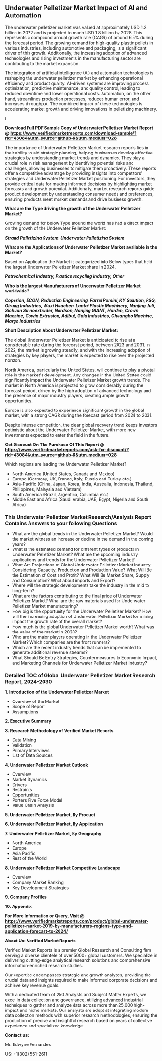 <h2>Underwater Pelletizer Market Impact of AI and Automation</h2><p>The underwater pelletizer market was valued at approximately USD 1.2 billion in 2022 and is projected to reach USD 1.8 billion by 2028. This represents a compound annual growth rate (CAGR) of around 6.5% during the forecast period. The growing demand for high-quality plastic pellets in various industries, including automotive and packaging, is a significant driver of this growth. Additionally, the increasing adoption of advanced technologies and rising investments in the manufacturing sector are contributing to the market expansion.</p><p>The integration of artificial intelligence (AI) and automation technologies is reshaping the underwater pelletizer market by enhancing operational efficiency and product quality. AI-driven systems are improving process optimization, predictive maintenance, and quality control, leading to reduced downtime and lower operational costs. Automation, on the other hand, streamlines production processes, reduces human error, and increases throughput. The combined impact of these technologies is accelerating market growth and driving innovations in pelletizing machinery.</p>t</p><p id="" class=""><strong>Download Full PDF Sample Copy of Underwater Pelletizer Market Report @ <a href="https://www.verifiedmarketreports.com/download-sample/?rid=43084&utm_source=github-R&utm_medium=028" target="_blank">https://www.verifiedmarketreports.com/download-sample/?rid=43084&utm_source=github-R&utm_medium=028</a></strong></p><p>The importance of&nbsp;Underwater Pelletizer Market research reports lies in their ability to aid strategic planning, helping businesses develop effective strategies by understanding market trends and dynamics. They play a crucial role in risk management by identifying potential risks and challenges, allowing businesses to mitigate them proactively. These reports offer a competitive advantage by providing insights into competitors' strategies and Underwater Pelletizer Market positioning. For investors, they provide critical data for making informed decisions by highlighting market forecasts and growth potential. Additionally, market research reports guide product development by understanding consumer needs and preferences, ensuring products meet market demands and drive business growth.</p><p><strong>What are the&nbsp;Type driving the growth of the Underwater Pelletizer Market?</strong></p><p id="" class="">Growing demand for below Type around the world has had a direct impact on the growth of the Underwater Pelletizer Market:</p><em><strong>Strand Palletizing System, Underwater Palletizing System</strong></em></p><strong>What are the&nbsp;Applications&nbsp;of Underwater Pelletizer Market available in the Market?</strong></p><p id="" class="">Based on Application the Market is categorized into Below types that held the largest Underwater Pelletizer Market share In 2024.</p><em><strong>Petrochemical Industry, Plastics recycling industry, Other</strong></em></p><strong>Who is the largest Manufacturers of Underwater Pelletizer Market worldwide?</strong></p><p><em><strong>Coperion, ECON, Reduction Engineering, Farrel Pomini, KY Solution, PSG, Girung Industries, Wuxi Huachen, Lantai Plastic Machinery, Nanjing Juli, Sichuan Sinnoextruder, Nordson, Nanjing GIANT, Harden, Crown Machine, Cowin Extrusion, Adlbut, Gala Industries, Chuangbo Machine, Margo Industries</strong></em></p><p id="" class=""><strong>Short Description About Underwater Pelletizer Market:</strong></p><p>The global Underwater Pelletizer Market is anticipated to rise at a considerable rate during the forecast period, between 2023 and 2031. In 2022, the market is growing steadily, and with the increasing adoption of strategies by key players, the market is expected to rise over the projected horizon.</p><p>North America, particularly the United States, will continue to play a pivotal role in the market's development. Any changes in the United States could significantly impact the Underwater Pelletizer Market growth trends. The market in North America is projected to grow considerably during the forecast period, driven by the high adoption of advanced technology and the presence of major industry players, creating ample growth opportunities.</p><p>Europe is also expected to experience significant growth in the global market, with a strong CAGR during the forecast period from 2024 to 2031.</p><p>Despite intense competition, the clear global recovery trend keeps investors optimistic about the Underwater Pelletizer Market, with more new investments expected to enter the field in the future.</p><p id="" class=""><strong>Get Discount On The Purchase Of This Report @ <a href="https://www.verifiedmarketreports.com/ask-for-discount/?rid=43084&utm_source=github-R&utm_medium=028" target="_blank">https://www.verifiedmarketreports.com/ask-for-discount/?rid=43084&utm_source=github-R&utm_medium=028</a></strong></p>Which regions are leading the Underwater Pelletizer Market?</p><ul><li>North America (United States, Canada and Mexico)</li><li>Europe (Germany, UK, France, Italy, Russia and Turkey etc.)</li><li>Asia-Pacific (China, Japan, Korea, India, Australia, Indonesia, Thailand, Philippines, Malaysia and Vietnam)</li><li>South America (Brazil, Argentina, Columbia etc.)</li><li>Middle East and Africa (Saudi Arabia, UAE, Egypt, Nigeria and South Africa)</li></ul><h3 id="" class="">This Underwater Pelletizer Market Research/Analysis Report Contains Answers to your following Questions</h3><ul><li>What are the global trends in the Underwater Pelletizer Market? Would the market witness an increase or decline in the demand in the coming years?</li><li>What is the estimated demand for different types of products in Underwater Pelletizer Market? What are the upcoming industry applications and trends for the Underwater Pelletizer Market?</li><li>What Are Projections of Global Underwater Pelletizer Market Industry Considering Capacity, Production and Production Value? What Will Be the Estimation of Cost and Profit? What Will Be Market Share, Supply and Consumption? What about imports and Export?</li><li>Where will the strategic developments take the industry in the mid to long-term?</li><li>What are the factors contributing to the final price of Underwater Pelletizer Market? What are the raw materials used for Underwater Pelletizer Market manufacturing?</li><li>How big is the opportunity for the Underwater Pelletizer Market? How will the increasing adoption of Underwater Pelletizer Market for mining impact the growth rate of the overall market?</li><li>How much is the global Underwater Pelletizer Market worth? What was the value of the market In 2020?</li><li>Who are the major players operating in the Underwater Pelletizer Market? Which companies are the front runners?</li><li>Which are the recent industry trends that can be implemented to generate additional revenue streams?</li><li>What Should Be Entry Strategies, Countermeasures to Economic Impact, and Marketing Channels for Underwater Pelletizer Market Industry?</li></ul><h3 id="" class="">Detailed TOC of Global Underwater Pelletizer Market Research Report, 2024-2030</h3><p id="" class=""><strong>1. Introduction of the Underwater Pelletizer Market</strong></p><ul><li>Overview of the Market</li><li>Scope of Report</li><li>Assumptions</li></ul><p id="" class=""><strong>2. Executive Summary</strong></p><p id="" class=""><strong>3. Research Methodology of Verified Market Reports</strong></p><ul><li>Data Mining</li><li>Validation</li><li>Primary Interviews</li><li>List of Data Sources</li></ul><p id="" class=""><strong>4. Underwater Pelletizer Market Outlook</strong></p><ul><li>Overview</li><li>Market Dynamics</li><li>Drivers</li><li>Restraints</li><li>Opportunities</li><li>Porters Five Force Model</li><li>Value Chain Analysis</li></ul><p id="" class=""><strong>5. Underwater Pelletizer Market, By Product</strong></p><p id="" class=""><strong>6. Underwater Pelletizer Market, By Application</strong></p><p id="" class=""><strong>7. Underwater Pelletizer Market, By Geography</strong></p><ul><li>North America</li><li>Europe</li><li>Asia Pacific</li><li>Rest of the World</li></ul><p id="" class=""><strong>8. Underwater Pelletizer Market Competitive Landscape</strong></p><ul><li>Overview</li><li>Company Market Ranking</li><li>Key Development Strategies</li></ul><p id="" class=""><strong>9. Company Profiles</strong></p><p id="" class=""><strong>10. Appendix</strong></p><p id="" class=""><strong>For More Information or Query, Visit @ <a href="https://www.verifiedmarketreports.com/product/global-underwater-pelletizer-market-2019-by-manufacturers-regions-type-and-application-forecast-to-2024/" target="_blank">https://www.verifiedmarketreports.com/product/global-underwater-pelletizer-market-2019-by-manufacturers-regions-type-and-application-forecast-to-2024/</a></strong></p><p id="" class=""><strong>About Us: Verified Market Reports</strong></p><p id="" class="">Verified Market Reports is a premier Global Research and Consulting firm serving a diverse clientele of over 5000+ global customers. We specialize in delivering cutting-edge analytical research solutions and comprehensive information-enriched research studies.</p><p id="" class="">Our expertise encompasses strategic and growth analyses, providing the crucial data and insights required to make informed corporate decisions and achieve key revenue goals.</p><p id="" class="">With a dedicated team of 250 Analysts and Subject Matter Experts, we excel in data collection and governance, utilizing advanced industrial techniques to gather and analyze data across more than 25,000 high-impact and niche markets. Our analysts are adept at integrating modern data collection methods with superior research methodologies, ensuring the production of precise and insightful research based on years of collective experience and specialized knowledge.</p><p id="" class=""><strong>Contact us:</strong></p><p id="" class="">Mr. Edwyne Fernandes</p><p id="" class="">US: +1(302) 551-2611</p>